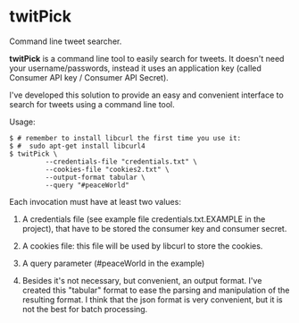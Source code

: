 # twitPick

Command line tweet searcher.

**twitPick** is a command line tool to easily search for tweets. It doesn't need 
your username/passwords, instead it uses an application key (called Consumer API
key / Consumer API Secret). 

I've developed this solution to provide an easy and convenient interface to search
for tweets using a command line tool. 

Usage: 

```
$ # remember to install libcurl the first time you use it: 
$ #  sudo apt-get install libcurl4
$ twitPick \
         --credentials-file "credentials.txt" \
         --cookies-file "cookies2.txt" \
         --output-format tabular \
         --query "#peaceWorld"

```

Each invocation must have at least two values: 


  1. A credentials file (see example file credentials.txt.EXAMPLE in the project), 
  that have to be stored the consumer key and consumer secret. 

  2. A cookies file: this file will be used by libcurl to store the cookies. 

  3. A query parameter (#peaceWorld in the example)

  4. Besides it's not necessary, but convenient, an output format. I've created this 
  "tabular" format to ease the parsing and manipulation of the resulting format. I think
  that the json format is very convenient, but it is not the best for batch processing.


  
